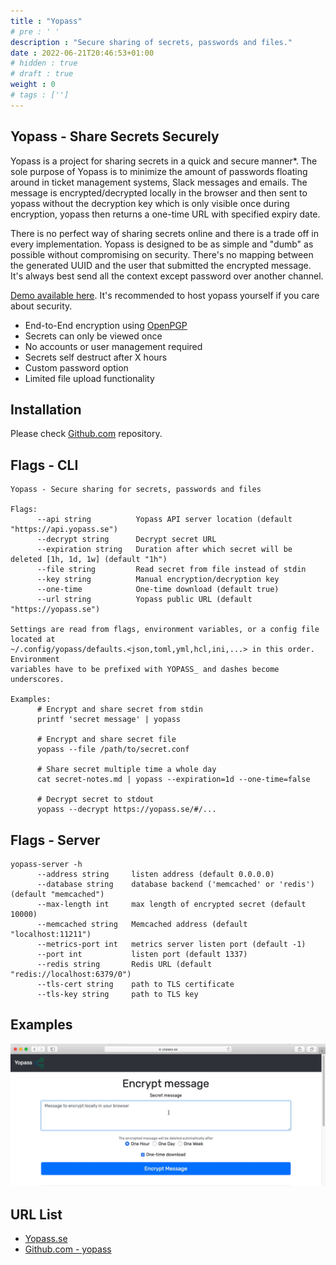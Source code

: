 ```yaml
---
title : "Yopass"
# pre : ' '
description : "Secure sharing of secrets, passwords and files."
date : 2022-06-21T20:46:53+01:00
# hidden : true
# draft : true
weight : 0
# tags : ['']
---
```


## Yopass - Share Secrets Securely

Yopass is a project for sharing secrets in a quick and secure manner*. The sole purpose of Yopass is to minimize the amount of passwords floating around in ticket management systems, Slack messages and emails. The message is encrypted/decrypted locally in the browser and then sent to yopass without the decryption key which is only visible once during encryption, yopass then returns a one-time URL with specified expiry date.

There is no perfect way of sharing secrets online and there is a trade off in every implementation. Yopass is designed to be as simple and "dumb" as possible without compromising on security. There's no mapping between the generated UUID and the user that submitted the encrypted message. It's always best send all the context except password over another channel.

[Demo available here](https://yopass.se/). It's recommended to host yopass yourself if you care about security.

* End-to-End encryption using [OpenPGP](https://openpgpjs.org/)
* Secrets can only be viewed once
* No accounts or user management required
* Secrets self destruct after X hours
* Custom password option
* Limited file upload functionality

## Installation

Please check [Github.com](https://github.com/jhaals/yopass) repository.

## Flags - CLI

```plain
Yopass - Secure sharing for secrets, passwords and files

Flags:
      --api string          Yopass API server location (default "https://api.yopass.se")
      --decrypt string      Decrypt secret URL
      --expiration string   Duration after which secret will be deleted [1h, 1d, 1w] (default "1h")
      --file string         Read secret from file instead of stdin
      --key string          Manual encryption/decryption key
      --one-time            One-time download (default true)
      --url string          Yopass public URL (default "https://yopass.se")

Settings are read from flags, environment variables, or a config file located at
~/.config/yopass/defaults.<json,toml,yml,hcl,ini,...> in this order. Environment
variables have to be prefixed with YOPASS_ and dashes become underscores.

Examples:
      # Encrypt and share secret from stdin
      printf 'secret message' | yopass

      # Encrypt and share secret file
      yopass --file /path/to/secret.conf

      # Share secret multiple time a whole day
      cat secret-notes.md | yopass --expiration=1d --one-time=false

      # Decrypt secret to stdout
      yopass --decrypt https://yopass.se/#/...
```

## Flags - Server

```plain
yopass-server -h
      --address string     listen address (default 0.0.0.0)
      --database string    database backend ('memcached' or 'redis') (default "memcached")
      --max-length int     max length of encrypted secret (default 10000)
      --memcached string   Memcached address (default "localhost:11211")
      --metrics-port int   metrics server listen port (default -1)
      --port int           listen port (default 1337)
      --redis string       Redis URL (default "redis://localhost:6379/0")
      --tls-cert string    path to TLS certificate
      --tls-key string     path to TLS key
```

## Examples

![example](images/example.gif)

## URL List

- [Yopass.se](https://yopass.se/)
- [Github.com - yopass](https://github.com/jhaals/yopass)
